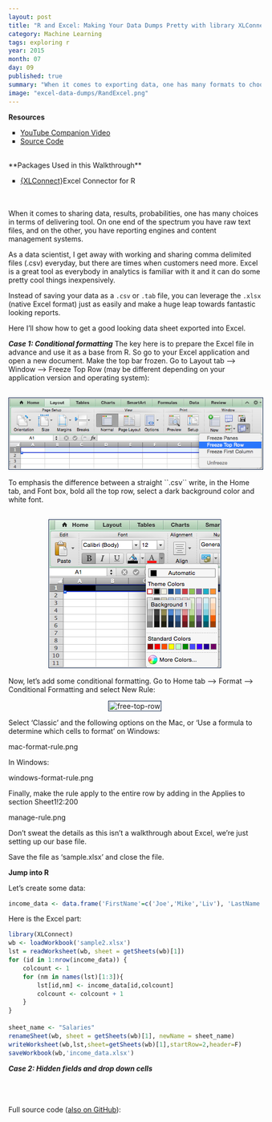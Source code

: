 ```yaml
---
layout: post
title: "R and Excel: Making Your Data Dumps Pretty with library XLConnect" 
category: Machine Learning
tags: exploring r
year: 2015
month: 07
day: 09
published: true
summary: "When it comes to exporting data, one has many formats to choose from. But if you're looking for something more sophisticated than a comma-delimited file but aren't ready for an off-the-shelf content-management system, then Excel may be what you need in presenting content in a more digestible format."
image: "excel-data-dumps/RandExcel.png"
---
```

 
**Resources**
<ul>
<li type="square"><a href="" target='_blank'>YouTube Companion Video</a></li>
<li type="square"><a href="#sourcecode">Source Code</a></li>
</ul>
<BR>
**Packages Used in this Walkthrough**
<ul>
        <li type="square"><a href='http://cran.r-project.org/web/packages/XLConnect/index.html' targer='_blank'>{XLConnect}</a>Excel Connector for R</li>
</ul>
<BR>
<BR>
When it comes to sharing data, results, probabilities, one has many choices in terms of delivering tool. On one end of the spectrum you have raw text files, and on the other, you have reporting engines and content management systems.  

As a data scientist, I get away with working and sharing comma delimited files (.csv) everyday, but there are times when customers need more. Excel is a great tool as everybody in analytics is familiar with it and it can do some pretty cool things inexpensively. 

Instead of saving your data as a ``.csv`` or ``.tab`` file, you can leverage the ``.xlsx`` (native Excel format) just as easily and make a huge leap towards fantastic looking reports. 

Here I’ll show how to get a good looking data sheet exported into Excel.

***Case 1: Conditional formatting***
The key here is to prepare the Excel file in advance and use it as a base from R. So go to your Excel application and open a new document. Make the top bar frozen. Go to Layout tab —> Window —> Freeze Top Row (may be different depending on your application version and operating system):
<BR><BR>
<p style="text-align:center"><img src="../img/posts/excel-data-dumps/freeze-top-row.png" alt="free-top-row" style='padding:1px; border:1px solid #021a40;'></p>
To emphasis the difference between a straight ``.csv`` write, in the Home tab, and Font box, bold all the top row, select a dark background color and white font.
<BR><BR>
<p style="text-align:center"><img src="../img/posts/excel-data-dumps/font.png" alt="free-top-row" style='padding:1px; border:1px solid #021a40;'></p>

Now, let’s add some conditional formatting. Go to Home tab —> Format —> Conditional Formatting and select New Rule:
<p style="text-align:center"><img src="../img/posts/excel-data-dumps/free-top-row.png" alt="free-top-row" style='padding:1px; border:1px solid #021a40;'></p>

Select ‘Classic’ and the following options on the Mac, or ‘Use a formula to determine which cells to format’ on Windows:

mac-format-rule.png

In Windows:

windows-format-rule.png

Finally, make the rule apply to the entire row by adding in the Applies to section Sheet1!$2:$200

manage-rule.png

Don’t sweat the details as this isn’t a walkthrough about Excel, we’re just setting up our base file.

Save the file as ‘sample.xlsx’ and close the file.
 
**Jump into R**

Let’s create some data:
```r
income_data <- data.frame('FirstName'=c('Joe','Mike','Liv'), 'LastName'=c('Smith','Steel','Storm'), 'Income'=c(100000,20000,80000))
```

Here is the Excel part:

```r
library(XLConnect)
wb <- loadWorkbook('sample2.xlsx')
lst = readWorksheet(wb, sheet = getSheets(wb)[1])
for (id in 1:nrow(income_data)) {
	colcount <- 1
	for (nm in names(lst)[1:3]){
		lst[id,nm] <- income_data[id,colcount]
		colcount <- colcount + 1
	}
}

sheet_name <- "Salaries"
renameSheet(wb, sheet = getSheets(wb)[1], newName = sheet_name)
writeWorksheet(wb,lst,sheet=getSheets(wb)[1],startRow=2,header=F)
saveWorkbook(wb,'income_data.xlsx')
```
***Case 2: Hidden fields and drop down cells***





<BR><BR>        
<a id="sourcecode">Full source code (<a href='https://github.com/amunategui/SMOTE-Oversample-Rare-Events' target='_blank'>also on GitHub</a>)</a>:



```r
 
```

 